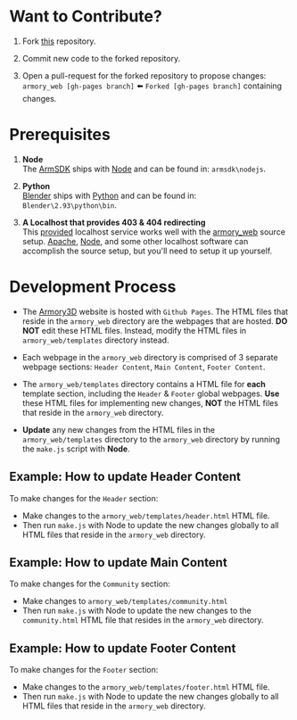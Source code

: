 # Want to Contribute?

1. Fork [this](https://www.github.com/armory3d/armory_web) repository.

2. Commit new code to the forked repository.

3. Open a pull-request for the forked repository to propose changes:<br />
`armory_web [gh-pages branch]` ⬅️ `Forked [gh-pages branch]` containing changes.

# Prerequisites

1. **Node**<br />
The [ArmSDK](https://www.github.com/armory3d/armsdk) ships with [Node](https://www.nodejs.org/en/) and can be found in:
`armsdk\nodejs`.

2. **Python**<br />
[Blender](https://www.blender.org) ships with [Python](https://www.python.org/) and can be found in:
`Blender\2.93\python\bin`.

3. **A Localhost that provides 403 & 404 redirecting**<br />
This [provided](https://github.com/rpaladin/armory_web_python_localhost) localhost service works well with the [armory_web](https://www.github.com/armory3d/armory_web/tree/gh-pages) source setup. [Apache](https://www.apachelounge.com/download), [Node](https://www.nodejs.org/en/), and some other localhost software can accomplish the source setup, but you'll need to setup it up yourself.

# Development Process

* The [Armory3D](https://www.armory3d.org) website is hosted with `Github Pages`. The HTML files that reside in the `armory_web` directory are the webpages that are hosted. **DO NOT** edit these HTML files. Instead, modify the HTML files in `armory_web/templates` directory instead.

* Each webpage in the `armory_web` directory is comprised of 3 separate webpage sections: `Header Content`, `Main Content`, `Footer Content`.

*  The `armory_web/templates` directory contains a HTML file for **each** template section, including the `Header` & `Footer` global webpages. **Use** these HTML files for implementing new changes, **NOT** the HTML files that reside in the `armory_web` directory.

* **Update** any new changes from the HTML files in the `armory_web/templates` directory to the `armory_web` directory by running the `make.js` script with **Node**.

## Example: How to update Header Content

To make changes for the `Header` section:

* Make changes to the `armory_web/templates/header.html` HTML file.
* Then run `make.js` with Node to update the new changes globally to all HTML files that reside in the `armory_web` directory.

## Example: How to update Main Content

To make changes for the `Community` section:

* Make changes to `armory_web/templates/community.html`
* Then run `make.js` with Node to update the new changes to the `community.html` HTML file that resides in the `armory_web` directory.

## Example: How to update Footer Content

To make changes for the `Footer` section:

* Make changes to the `armory_web/templates/footer.html` HTML file.
* Then run `make.js` with Node to update the new changes globally to all HTML files that reside in the `armory_web` directory.